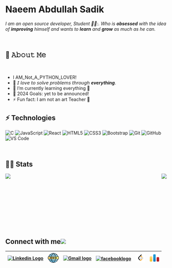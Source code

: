 # Naeem Abdullah Sadik 

<p>
  <em>
    I am an open source developer, Student 👨‍🎓:. Who is <b>obsessed</b> with the idea of <b>improving</b> himself and wants to <b>learn</b> and 
    <b>grow</b> as much as he can.
  </em>  
</p>

<br>

## :book: 𝙰𝚋𝚘𝚞𝚝 𝙼𝚎
<br>
<ul>
  <li>I AM_Not_A_PYTHON_LOVER!</li>
  <li>🤔  𝘐 𝘭𝘰𝘷𝘦 𝘵𝘰 𝘴𝘰𝘭𝘷𝘦 𝘱𝘳𝘰𝘣𝘭𝘦𝘮𝘴 𝘵𝘩𝘳𝘰𝘶𝘨𝘩  <b><i>everything</i></b>.</li>
  <li>🌱 I’m currently learning everything 🤣</li>
  <li>🥅 2024 Goals: yet to be announced!</li>
  <li>⚡ Fun fact: I am not an art Teacher 🎨</li>
</ul>
  
## ⚡ Technologies
![C](https://img.shields.io/badge/-C-black?style=flat-square&logo=C)
![JavaScript](https://img.shields.io/badge/-JavaScript-323330?style=flat-square&logo=JavaScript)
![React](https://img.shields.io/badge/-React-1572B6?style=flat-square&logo=React)
![HTML5](https://img.shields.io/badge/-HTML5-E34F26?style=flat-square&logo=html5&logoColor=white)
![CSS3](https://img.shields.io/badge/-CSS3-1572B6?style=flat-square&logo=css3)
![Bootstrap](https://img.shields.io/badge/-Bootstrap-1572B6?style=flat-square&logo=Bootstrap)
![Git](https://img.shields.io/badge/-Git-181717?style=flat-square&logo=git)
![GitHub](https://img.shields.io/badge/-GitHub-181717?style=flat-square&logo=github)
![VS Code](https://img.shields.io/badge/-VSCode-%23007ACC?style=flat-square&logo=visual-studio-code)

<br>

## 🏃‍♂️ Stats
<p>
  <a href="https://github.com/anuraghazra/github-readme-stats" title="Go to Source">
    <img align="left" src="https://github-readme-stats.vercel.app/api?username=naeemsadik&show_icons=true&theme=dark#gh-dark-mode-only">
  </a>
 </p>
 <p>
  <a href="https://github.com/anuraghazra/github-readme-stats">
  <img align="right" src="https://github-readme-stats.vercel.app/api/top-langs/?username=naeemsadik&layout=compact&heme=dark#gh-dark-mode-only"/>
  </a>
</p>

<br>
<br>
<br>
<br>
<br>
<br>
<br>
<br>
<br>
<br>

## Connect with me<img src="https://github.com/TheDudeThatCode/TheDudeThatCode/blob/master/Assets/Handshake.gif" height="32px">

  | [<img src="https://github.com/TheDudeThatCode/TheDudeThatCode/blob/master/Assets/Linkedin.svg" alt="Linkedin Logo" width="32">](https://www.linkedin.com/in/naeem-sadik/) | [<img src="https://github.com/FatinShadab/FatinShadab/blob/main/world-wide-web.png" alt="website logo" width="34" height="33">](https://naeemsadik.github.io/nas/) | [<img src="https://github.com/TheDudeThatCode/TheDudeThatCode/blob/master/Assets/Gmail.svg" alt="Gmail logo" height="32">](mailto:naeemabdullahsadik@gmail.com) | [<img align="center" src="https://raw.githubusercontent.com/rahuldkjain/github-profile-readme-generator/master/src/images/icons/Social/facebook.svg" alt="facebooklogo" height="33"/>](https://www.facebook.com/naeemabdullah.sadik) | [<img src="https://github.com/naeemsadik/naeemsadik/blob/main/image_2024-05-29_231436155.png" alt="Leetcode Logo" width="30">](https://leetcode.com/u/naeemsadik/) | [<img src="https://github.com/FatinShadab/FatinShadab/blob/main/cf.png" alt="Codeforces Logo" width="30">](https://codeforces.com/profile/Captain_Bangladesh)
  |:---:|:---:|:---:|:---:|:---:|:---:|
